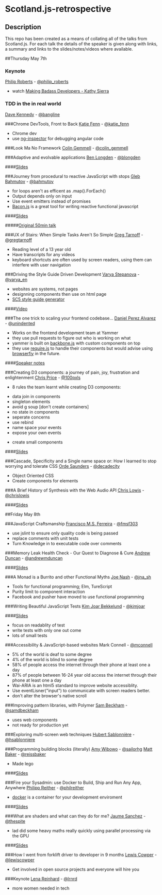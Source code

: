 # Scotland.js-retrospective
## Description
This repo has been created as a means of collating all of the talks from Scotland.js. For each talk the details of the speaker is given along with links, a summary and links to the slides/notes/videos where available.

##Thursday May 7th

### Keynote 
[Philip Roberts](http://latentflip.com/) - [@philip_roberts](https://twitter.com/@philip_roberts)

+ watch [Making Badass Developers - Kathy Sierra](https://www.youtube.com/watch?v=FKTxC9pl-WM)


### TDD in the in real world
[Dave Kennedy](http://bangline.co.uk/) - [@bangline](https://twitter.com/@bangline_)


###Chrome DevTools, Front to Back
[Katie Fenn](http://www.katiefenn.co.uk/) - [@katie_fenn](https://twitter.com/@katie_fenn)

+ Chrome dev
+ use [ng-inspector](http://ng-inspector.org/) for debugging angular code

###Look Ma No Framework
[Colin Gemmell](http://blog.pythonandchips.net/) - [@colin_gemmell](https://twitter.com/@colin_gemmell)


###Adaptive and evolvable applications
[Ben Longden](http://nocarrier.co.uk/) - [@blongden](https://twitter.com/@blongden)

####[Slides](https://speakerdeck.com/blongden/adaptive-and-evolvable-apps)


###Journey from procedural to reactive JavaScript with stops
[Gleb Bahmutov](http://glebbahmutov.com/) - [@bahmutov](https://twitter.com/@bahmutov)

+ for loops aren't as efficent as .map().ForEach()
+ Output depends only on input
+ Use event emitters instead of promises 
+ [Bacon.js](https://baconjs.github.io/) is a great tool for writing reactive functional javascript

####[Slides](http://slides.com/bahmutov/javascript-journey-scotland-js#/)

#####[Original 50min talk](https://www.youtube.com/watch?v=fJSGCZhHtpc)

###UX of Stairs: When Simple Tasks Aren't So Simple
[Greg Tarnoff](http://tarnoff.info/) - [@gregtarnoff](https://twitter.com/@gregtarnoff)

+ Reading level of a 13 year old
+ Have transcripts for any videos
+ keyboard shortcuts are often used by screen readers, using them can interfere with user navigation

###Driving the Style Guide Driven Development
[Varya Stepanova](http://varya.me/) - [@varya_en](https://twitter.com/@varya_en)

+ websites are systems, not pages
+ designning components then use on html page
+ [SC5 style guide generator](http://styleguide.sc5.io/)

####[Video](http://sc5.io/posts/sc5n-tyyliopas-esitteilla-empirejs-ja-scotlandjs-tapahtumissa)


###The one trick to scaling your frontend codebase...
[Daniel Perez Alvarez](https://unindented.org/) - [@unindented](https://twitter.com/@unindented)

+ Works on the frontend development team at Yammer
+ they use pull requests to figure out who is working on what
+ yammer is built on [backbone.js](http://backbonejs.org/) with custom components on top
+ they use [require.js](http://requirejs.org/) to handle their components but would advise using [browserfiy](http://browserify.org/) in the future.

####[Speaker notes](https://github.com/unindented/frontend-scaling-presentation)


###Creating D3 components: a journey of pain, joy, frustration and enlightenment
[Chris Price](http://blog.scottlogic.com/cprice/) - [@100pxls](https://twitter.com/@100pxls)

+ 8 rules the team learnt while creating D3 components:
 * data join in components
 * singleton elements
 * avoid g soup [don't create containers]
 * no state in components
 * seperate concerns 
 * use rebind
 * name space your events
 * expose your own events
+ create small components

####[Slides](http://slides.com/chrisprice/creating-d3-components#/)


###Cascade, Specificity and a Single name space or: How I learned to stop worrying and tolerate CSS
[Orde Saunders](https://decadecity.net/) - [@decadecity](https://twitter.com/@decadecity)

+ Object Oriented CSS
+ Create components for elements

###A Brief History of Synthesis with the Web Audio API 
[Chris Lowis](http://blog.chrislowis.co.uk/) - [@chrislowis](https://twitter.com/@chrislowis)

####[Slides](https://historyofsynthesis.herokuapp.com/)


##Friday May 8th

###JavaScript Craftsmanship
[Francisco M.S. Ferreira](http://stackoverflow.com/users/26004/fmsf) - [@fmsf303](https://twitter.com/@fmsf303)

+ use jslint to ensure only quality code is being passed
+ replace comments with unit tests
+ Turn Knowledge in to executable code over comments 

###Memory Leak Health Check - Our Quest to Diagnose & Cure 
[Andrew Duncan](http://www.swarmonline.com/) - [@andrewmduncan](https://twitter.com/@andrewmduncan)

####[Slides](https://speakerdeck.com/andrewmduncan/memory-leak-health-check)


###A Monad is a Burrito and other Functional Myths 
[Joe Nash](http://www.jna.sh/) - [@jna_sh](https://twitter.com/@jna_sh)

+ Tools for functional programming; Elm, TureScript
+ Purity limit to component interaction
+ Facebook and pusher have moved to use functional programming

###Writing Beautiful JavaScript Tests
[Kim Joar Bekkelund](http://kimjoar.net/) - [@kimjoar](https://twitter.com/@kimjoar)

####[Slides](https://speakerdeck.com/kimjoar/writing-beautiful-javascript-tests)

+ focus on readablity of test
+ write tests with only one out come
+ lots of small tests

###Accessibility & JavaScript-based websites
Mark Connell - [@mconnell](https://twitter.com/@mconnell)

+ 5% of the world is deaf to some degree
+ 4% of the world is blind to some degree
+ 58% of people access the internet through their phone at least one a day
+ 87% of people between 16-24 year old access the internet through their phone at least one a day
+ Wai-ARIA is an html5 standard to improve website accessiblity.
+ Use eventLisner("input") to communicate with screen readers better.
+ don't alter the browser's native scroll

###Improving pattern libraries, with Polymer
[Sam Beckham](http://sam.beckham.io/) - [@samdbeckham](https://twitter.com/@samdbeckham)

+ uses web components 
+ not ready for production yet

###Exploring multi-screen web techniques
[Hubert Sablonnière](http://hsablonniere.com/) - [@hsablonniere](https://twitter.com/@hsablonniere)


###Programming building blocks (literally)
[Amy Wibowo](http://shop.bubblesort.io) - [@sailorhg](https://twitter.com/@sailorhg) 
[Matt Baker](https://www.reissbaker.net/) - [@reissbaker](https://twitter.com/reissbaker)

+ Made lego

####[Slides](https://speakerdeck.com/sailorhg/legoizer-slides)


###Fire your Sysadmin: use Docker to Build, Ship and Run Any App, Anywhere
[Philipp Reither](http://what-the.scot/) - [@philreither](https://twitter.com/@philreither)

+ [docker](http://www.docker.com/) is a container for your development enviroment

####[Slides](http://www.slideshare.net/eeeep/docker-fire-your-sysadmin-and-use-docker-to-build-ship-and-run-any-app-anywhere-scotlandjs)


###What are shaders and what can they do for me?
[Jaume Sanchez](http://www.clicktorelease.com/) - [@thespite](https://twitter.com/@thespite)

+ lad did some heavy maths really quickly using parallel processing via the GPU

####[Slides](http://www.clicktorelease.com/talks/#scotlandjs-2015)

###How I went from forklift driver to developer in 9 months
[Lewis Cowper](lewis.red) - [@lewiscowper](https://twitter.com/@lewiscowper)

+ Get involved in open source projects and everyone will hire you

###Keynote
[Lena Reinhard](http://lenareinhard.com/) - [@lrnrd](https://twitter.com/@lrnrd)

+ more women needed in tech